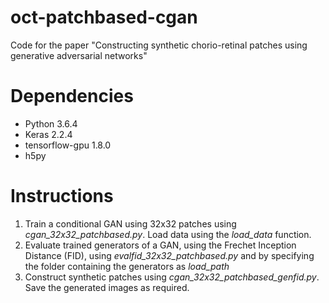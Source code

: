 # oct-patchbased-cgan
Code for the paper "Constructing synthetic chorio-retinal patches using generative adversarial networks"

# Dependencies
* Python 3.6.4
* Keras 2.2.4
* tensorflow-gpu 1.8.0
* h5py

# Instructions
1. Train a conditional GAN using 32x32 patches using *cgan_32x32_patchbased.py*. Load data using the *load_data* function.
2. Evaluate trained generators of a GAN, using the Frechet Inception Distance (FID), using *evalfid_32x32_patchbased.py* and by specifying the folder containing the generators as *load_path*
3. Construct synthetic patches using *cgan_32x32_patchbased_genfid.py*. Save the generated images as required.
